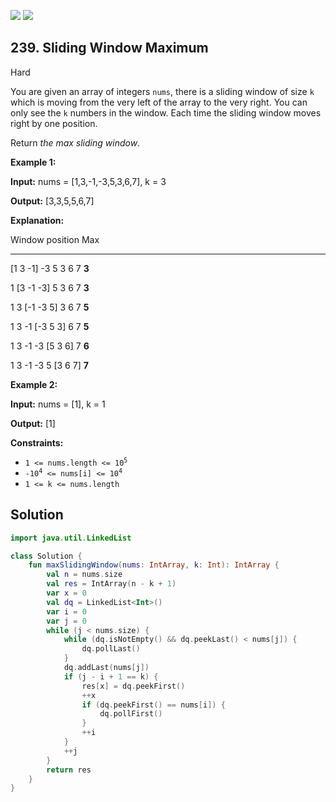 [![](https://img.shields.io/github/stars/javadev/LeetCode-in-Kotlin?label=Stars&style=flat-square)](https://github.com/javadev/LeetCode-in-Kotlin)
[![](https://img.shields.io/github/forks/javadev/LeetCode-in-Kotlin?label=Fork%20me%20on%20GitHub%20&style=flat-square)](https://github.com/javadev/LeetCode-in-Kotlin/fork)

## 239\. Sliding Window Maximum

Hard

You are given an array of integers `nums`, there is a sliding window of size `k` which is moving from the very left of the array to the very right. You can only see the `k` numbers in the window. Each time the sliding window moves right by one position.

Return _the max sliding window_.

**Example 1:**

**Input:** nums = [1,3,-1,-3,5,3,6,7], k = 3

**Output:** [3,3,5,5,6,7]

**Explanation:** 

Window position Max 

--------------- ----- 

[1 3 -1] -3 5 3 6 7 **3** 

1 [3 -1 -3] 5 3 6 7 **3** 

1 3 [-1 -3 5] 3 6 7 **5** 

1 3 -1 [-3 5 3] 6 7 **5** 

1 3 -1 -3 [5 3 6] 7 **6** 

1 3 -1 -3 5 [3 6 7] **7**

**Example 2:**

**Input:** nums = [1], k = 1

**Output:** [1]

**Constraints:**

*   <code>1 <= nums.length <= 10<sup>5</sup></code>
*   <code>-10<sup>4</sup> <= nums[i] <= 10<sup>4</sup></code>
*   `1 <= k <= nums.length`

## Solution

```kotlin
import java.util.LinkedList

class Solution {
    fun maxSlidingWindow(nums: IntArray, k: Int): IntArray {
        val n = nums.size
        val res = IntArray(n - k + 1)
        var x = 0
        val dq = LinkedList<Int>()
        var i = 0
        var j = 0
        while (j < nums.size) {
            while (dq.isNotEmpty() && dq.peekLast() < nums[j]) {
                dq.pollLast()
            }
            dq.addLast(nums[j])
            if (j - i + 1 == k) {
                res[x] = dq.peekFirst()
                ++x
                if (dq.peekFirst() == nums[i]) {
                    dq.pollFirst()
                }
                ++i
            }
            ++j
        }
        return res
    }
}
```